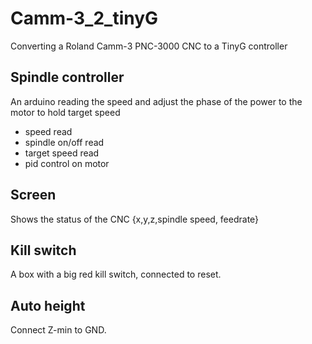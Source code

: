 # Camm-3_2_tinyG
Converting a Roland Camm-3 PNC-3000 CNC to a TinyG controller

## Spindle controller
An arduino reading the speed and adjust the phase of the power to the motor to hold target speed
* speed read
* spindle on/off read 
* target speed read
* pid control on motor

## Screen
Shows the status of the CNC {x,y,z,spindle speed, feedrate}

## Kill switch
A box with a big red kill switch, connected to reset.

## Auto height
Connect Z-min to GND.